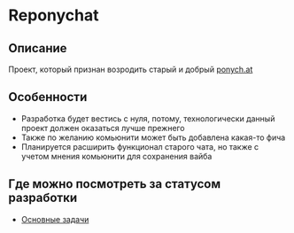 # Reponychat


## Описание

Проект, который признан возродить старый и добрый [ponych.at](https://www.youtube.com/watch?v=dQw4w9WgXcQ)

## Особенности

- Разработка будет вестись с нуля, потому, технологически данный проект должен оказаться лучше прежнего
- Также по желанию комьюнити может быть добавлена какая-то фича
- Планируется расширить функционал старого чата, но также с учетом мнения комьюнити для сохранения вайба

## Где можно посмотреть за статусом разработки

- [Основные задачи](PROJECT_REPRESENT_STATUS.md)